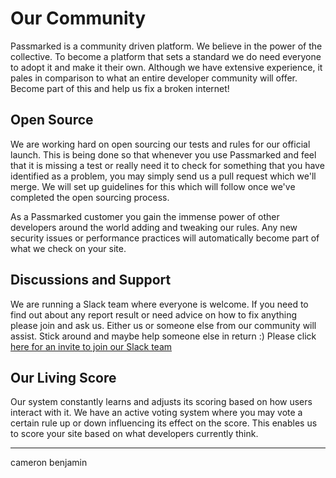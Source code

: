 Our Community
=============

Passmarked is a community driven platform. We believe in the power of the collective. To become a platform that sets a standard we do need everyone to adopt it and make it their own. Although we have extensive experience, it pales in comparison to what an entire developer community will offer. Become part of this and help us fix a broken internet!

Open Source
-----------

We are working hard on open sourcing our tests and rules for our official launch. This is being done so that whenever you use Passmarked and feel that it is missing a test or really need it to check for something that you have identified as a problem, you may simply send us a pull request which we'll merge. We will set up guidelines for this which will follow once we've completed the open sourcing process.

As a Passmarked customer you gain the immense power of other developers around the world adding and tweaking our rules. Any new security issues or performance practices will automatically become part of what we check on your site.

Discussions and Support   
-----------------------

We are running a Slack team where everyone is welcome. If you need to find out about any report result or need advice on how to fix anything please join and ask us. Either us or someone else from our community will assist. Stick around and maybe help someone else in return :) Please click [here for an invite to join our Slack team](https://passmarked.com/slack)

Our Living Score
----------------

Our system constantly learns and adjusts its scoring based on how users interact with it. We have an active voting system where you may vote a certain rule up or down influencing its effect on the score. This enables us to score your site based on what developers currently think.

---
cameron benjamin
